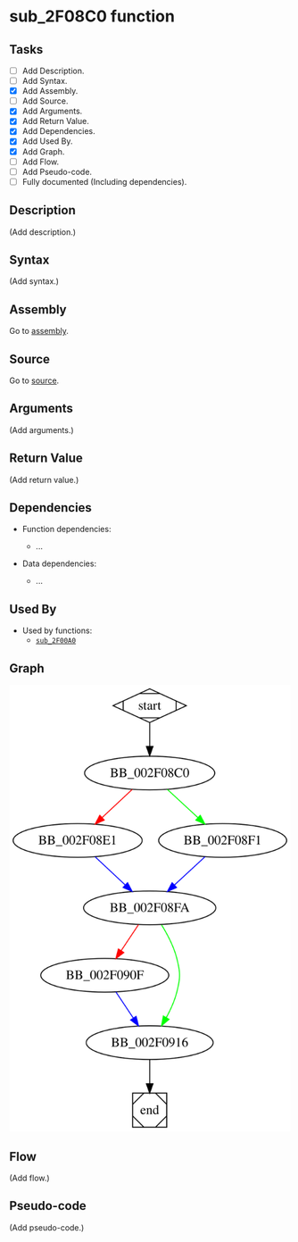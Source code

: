 # sub_2F08C0 function

## Tasks

- [ ] Add Description.
- [ ] Add Syntax.
- [X] Add Assembly.
- [ ] Add Source.
- [X] Add Arguments.
- [X] Add Return Value.
- [X] Add Dependencies.
- [X] Add Used By.
- [X] Add Graph.
- [ ] Add Flow.
- [ ] Add Pseudo-code.
- [ ] Fully documented (Including dependencies).

## Description

(Add description.)

## Syntax

(Add syntax.)

## Assembly

Go to [assembly](../asm/sub_2F08C0.asm).

## Source

Go to [source](../cc/sub_2F08C0.cc).

## Arguments

(Add arguments.)

## Return Value

(Add return value.)

## Dependencies

* Function dependencies:
  * ...

* Data dependencies:
  * ...

## Used By

* Used by functions:
  * [`sub_2F00A0`](sub_2F00A0.md)

## Graph

![sub_2F08C0 Graph](../svg/sub_2F08C0.svg "sub_2F08C0 Graph")

## Flow

(Add flow.)

## Pseudo-code

(Add pseudo-code.)


